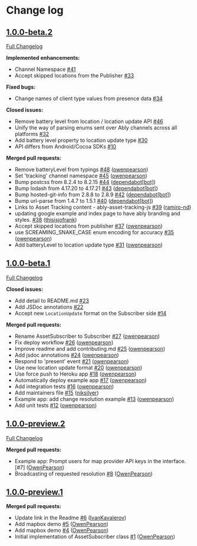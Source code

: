 # Change log

## [1.0.0-beta.2](https://github.com/ably/ably-asset-tracking-js/tree/1.0.0-beta.2)

[Full Changelog](https://github.com/ably/ably-asset-tracking-js/compare/v1.0.0-beta.1...1.0.0-beta.2)

**Implemented enhancements:**

- Channel Namespace [\#41](https://github.com/ably/ably-asset-tracking-js/issues/41)
- Accept skipped locations from the Publisher [\#33](https://github.com/ably/ably-asset-tracking-js/issues/33)

**Fixed bugs:**

- Change names of client type values from presence data [\#34](https://github.com/ably/ably-asset-tracking-js/issues/34)

**Closed issues:**

- Remove battery level from location / location update API [\#46](https://github.com/ably/ably-asset-tracking-js/issues/46)
- Unify the way of parsing enums sent over Ably channels across all platforms [\#32](https://github.com/ably/ably-asset-tracking-js/issues/32)
- Add battery level property to location update type [\#30](https://github.com/ably/ably-asset-tracking-js/issues/30)
- API differs from Android/Cocoa SDKs [\#10](https://github.com/ably/ably-asset-tracking-js/issues/10)

**Merged pull requests:**

- Remove batteryLevel from typings [\#48](https://github.com/ably/ably-asset-tracking-js/pull/48) ([owenpearson](https://github.com/owenpearson))
- Set 'tracking' channel namespace [\#45](https://github.com/ably/ably-asset-tracking-js/pull/45) ([owenpearson](https://github.com/owenpearson))
- Bump postcss from 8.2.4 to 8.2.15 [\#44](https://github.com/ably/ably-asset-tracking-js/pull/44) ([dependabot[bot]](https://github.com/apps/dependabot))
- Bump lodash from 4.17.20 to 4.17.21 [\#43](https://github.com/ably/ably-asset-tracking-js/pull/43) ([dependabot[bot]](https://github.com/apps/dependabot))
- Bump hosted-git-info from 2.8.8 to 2.8.9 [\#42](https://github.com/ably/ably-asset-tracking-js/pull/42) ([dependabot[bot]](https://github.com/apps/dependabot))
- Bump url-parse from 1.4.7 to 1.5.1 [\#40](https://github.com/ably/ably-asset-tracking-js/pull/40) ([dependabot[bot]](https://github.com/apps/dependabot))
- Links to Asset Tracking content - ably-asset-tracking-js [\#39](https://github.com/ably/ably-asset-tracking-js/pull/39) ([ramiro-nd](https://github.com/ramiro-nd))
- updating google example and index page to have ably branding and styles. [\#38](https://github.com/ably/ably-asset-tracking-js/pull/38) ([thisisjofrank](https://github.com/thisisjofrank))
- Accept skipped locations from publisher [\#37](https://github.com/ably/ably-asset-tracking-js/pull/37) ([owenpearson](https://github.com/owenpearson))
- use SCREAMING\_SNAKE\_CASE enum encoding for accuracy [\#35](https://github.com/ably/ably-asset-tracking-js/pull/35) ([owenpearson](https://github.com/owenpearson))
- Add batteryLevel to location update type [\#31](https://github.com/ably/ably-asset-tracking-js/pull/31) ([owenpearson](https://github.com/owenpearson))

## [1.0.0-beta.1](https://github.com/ably/ably-asset-tracking-js/tree/v1.0.0-beta.1)

[Full Changelog](https://github.com/ably/ably-asset-tracking-js/compare/v1.0.0-preview.2...v1.0.0-beta.1)

**Closed issues:**

- Add detail to README.md [\#23](https://github.com/ably/ably-asset-tracking-js/issues/23)
- Add JSDoc annotations [\#22](https://github.com/ably/ably-asset-tracking-js/issues/22)
- Accept new `LocationUpdate` format on the Subscriber side [\#14](https://github.com/ably/ably-asset-tracking-js/issues/14)

**Merged pull requests:**

- Rename AssetSubscriber to Subscriber [\#27](https://github.com/ably/ably-asset-tracking-js/pull/27) ([owenpearson](https://github.com/owenpearson))
- Fix deploy workflow [\#26](https://github.com/ably/ably-asset-tracking-js/pull/26) ([owenpearson](https://github.com/owenpearson))
- Improve readme and add contributing.md [\#25](https://github.com/ably/ably-asset-tracking-js/pull/25) ([owenpearson](https://github.com/owenpearson))
- Add jsdoc annotations [\#24](https://github.com/ably/ably-asset-tracking-js/pull/24) ([owenpearson](https://github.com/owenpearson))
- Respond to 'present' event [\#21](https://github.com/ably/ably-asset-tracking-js/pull/21) ([owenpearson](https://github.com/owenpearson))
- Use new location update format [\#20](https://github.com/ably/ably-asset-tracking-js/pull/20) ([owenpearson](https://github.com/owenpearson))
- Use force push to Heroku app [\#18](https://github.com/ably/ably-asset-tracking-js/pull/18) ([owenpearson](https://github.com/owenpearson))
- Automatically deploy example app [\#17](https://github.com/ably/ably-asset-tracking-js/pull/17) ([owenpearson](https://github.com/owenpearson))
- Add integration tests [\#16](https://github.com/ably/ably-asset-tracking-js/pull/16) ([owenpearson](https://github.com/owenpearson))
- Add maintainers file [\#15](https://github.com/ably/ably-asset-tracking-js/pull/15) ([niksilver](https://github.com/niksilver))
- Example app: add change resolution example [\#13](https://github.com/ably/ably-asset-tracking-js/pull/13) ([owenpearson](https://github.com/owenpearson))
- Add unit tests [\#12](https://github.com/ably/ably-asset-tracking-js/pull/12) ([owenpearson](https://github.com/owenpearson))

## [1.0.0-preview.2](https://github.com/ably/ably-asset-tracking-js/tree/v1.0.0-preview.2)

[Full Changelog](https://github.com/ably/ably-asset-tracking-js/compare/v1.0.0-preview.1...v1.0.0-preview.2)

**Merged pull requests:**

- Example app: Prompt users for map provider API keys in the interface. [\#7] ([OwenPearson](https://github.com/owenpearson))
- Broadcasting of requested resolution [\#8](https://github.com/ably/ably-asset-tracking-js/pull/8) ([OwenPearson](https://github.com/owenpearson))

## [1.0.0-preview.1](https://github.com/ably/ably-asset-tracking-js/tree/v1.0.0-preview.1)

**Merged pull requests:**

- Update link in the Readme [\#6](https://github.com/ably/ably-asset-tracking-js/pull/6) ([IvanKavalerov](https://github.com/kavalerov))
- Add mapbox demo [\#5](https://github.com/ably/ably-asset-tracking-js/pull/5) ([OwenPearson](https://github.com/owenpearson))
- Add mapbox demo [\#4](https://github.com/ably/ably-asset-tracking-js/pull/4) ([OwenPearson](https://github.com/owenpearson))
- Initial implementation of AssetSubscriber class [\#1](https://github.com/ably/ably-asset-tracking-js/pull/1) ([OwenPearson](https://github.com/owenpearson))
